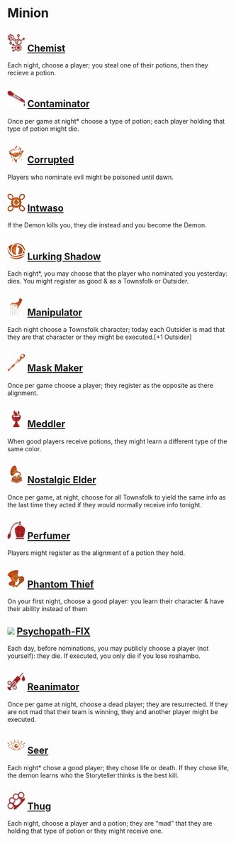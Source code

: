 # Minion

## ![](Chemist/.image_big.png)  [Chemist](Chemist)
Each night, choose a player; you steal one of their potions, then they recieve a potion.

## ![](Contaminator/.image_big.png)  [Contaminator](Contaminator)
Once per game at night* choose a type of potion; each player holding that type of potion might die.

## ![](Corrupted/.image_big.png)  [Corrupted](Corrupted)
Players who nominate evil might be poisoned until dawn.

## ![](Intwaso/.image_big.png)  [Intwaso](Intwaso)
If the Demon kills you, they die instead and you become the Demon.

## ![](Lurking%20Shadow/.image_big.png)  [Lurking Shadow](Lurking%20Shadow)
Each night*, you may choose that the player who nominated you yesterday: dies. You might register as good & as a Townsfolk or Outsider.

## ![](Manipulator/.image_big.png)  [Manipulator](Manipulator)
Each night choose a Townsfolk character; today each Outsider is mad that they are that character or they might be executed.[+1 Outsider]

## ![](Mask%20Maker/.image_big.png)  [Mask Maker](Mask%20Maker)
Once per game choose a player; they register as the opposite as there alignment.

## ![](Meddler/.image_big.png)  [Meddler](Meddler)
When good players receive potions, they might learn a different type of the same color.

## ![](Nostalgic%20Elder/.image_big.png)  [Nostalgic Elder](Nostalgic%20Elder)
Once per game, at night, choose for all Townsfolk to yield the same info as the last time they acted if they would normally receive info tonight.

## ![](Perfumer/.image_big.png)  [Perfumer](Perfumer)
Players might register as the alignment of a potion they hold.

## ![](Phantom%20Thief/.image_big.png)  [Phantom Thief](Phantom%20Thief)
On your first night, choose a good player: you learn their character & have their ability instead of them

## ![](/.image_big.png)  [Psychopath-FIX](Psychopath-FIX)
Each day, before nominations, you may publicly choose a player (not yourself): they die. If executed, you only die if you lose roshambo.

## ![](Reanimator/.image_big.png)  [Reanimator](Reanimator)
Once per game at night, choose a dead player; they are resurrected. If they are not mad that their team is winning, they and another player might be executed.

## ![](Seer/.image_big.png)  [Seer](Seer)
Each night* chose a good player; they chose life or death. If they chose life, the demon learns who the Storyteller thinks is the best kill.

## ![](Thug/.image_big.png)  [Thug](Thug)
Each night, choose a player and a potion; they are “mad” that they are holding that type of potion or they might receive one.

